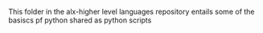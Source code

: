 This folder in the alx-higher level languages repository entails some of the basiscs pf python shared as python scripts